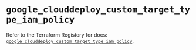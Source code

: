 # `google_clouddeploy_custom_target_type_iam_policy`

Refer to the Terraform Registory for docs: [`google_clouddeploy_custom_target_type_iam_policy`](https://registry.terraform.io/providers/hashicorp/google-beta/5.26.0/docs/resources/google_clouddeploy_custom_target_type_iam_policy).
